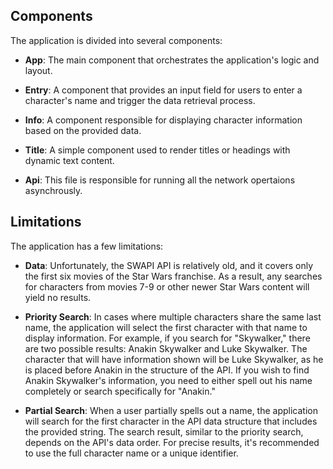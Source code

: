 ## Components

The application is divided into several components:

- **App**: The main component that orchestrates the application's logic and layout.

- **Entry**: A component that provides an input field for users to enter a character's name and trigger the data retrieval process.

- **Info**: A component responsible for displaying character information based on the provided data.

- **Title**: A simple component used to render titles or headings with dynamic text content.

- **Api**: This file is responsible for running all the network opertaions asynchrously.

## Limitations ##

The application has a few limitations:

- **Data**: Unfortunately, the SWAPI API is relatively old, and it covers only the first six movies of the Star Wars franchise. As a result, any searches for characters from movies 7-9 or other newer Star Wars content will yield no results.

- **Priority Search**: In cases where multiple characters share the same last name, the application will select the first character with that name to display information. For example, if you search for "Skywalker," there are two possible results: Anakin Skywalker and Luke Skywalker. The character that will have information shown will be Luke Skywalker, as he is placed before Anakin in the structure of the API. If you wish to find Anakin Skywalker's information, you need to either spell out his name completely or search specifically for "Anakin."

- **Partial Search**: When a user partially spells out a name, the application will search for the first character in the API data structure that includes the provided string. The search result, similar to the priority search, depends on the API's data order. For precise results, it's recommended to use the full character name or a unique identifier.

